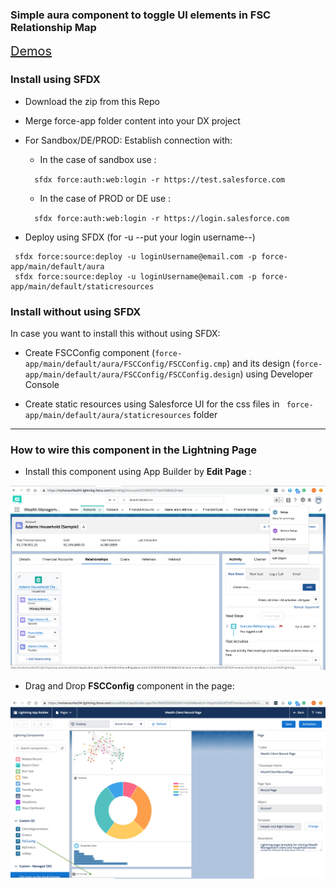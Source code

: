 ### Simple aura component to toggle UI elements in FSC Relationship Map

<a href='https://mohan-chinnappan-n2.github.io/2019/fsc-faq/faq-1.html#FSC%20UI%20Config' style='font-size:20px;' target='_blank'>Demos</a>

### Install using SFDX

- Download the zip from this Repo
- Merge force-app folder content into your DX project

- For Sandbox/DE/PROD: Establish connection with:

   - In the case of sandbox  use :   

    ```   sfdx force:auth:web:login -r https://test.salesforce.com ```

   - In the case of  PROD or DE use : 

    ```   sfdx force:auth:web:login -r https://login.salesforce.com ```


- Deploy  using SFDX (for  -u --put your login username--)
```
 sfdx force:source:deploy -u loginUsername@email.com -p force-app/main/default/aura
 sfdx force:source:deploy -u loginUsername@email.com -p force-app/main/default/staticresources
 ```


###  Install without using SFDX

In case you want to install this without using SFDX:

-  Create FSCConfig component (```force-app/main/default/aura/FSCConfig/FSCConfig.cmp```) and its design (```force-app/main/default/aura/FSCConfig/FSCConfig.design```) using Developer Console

-  Create static resources using Salesforce UI for the css files in ``` force-app/main/default/aura/staticresources``` folder

<hr/>

### How to wire this component in the Lightning Page

 - Install this component using App Builder by **Edit Page** :

 ![Editing Page](img/relMap-edit-page.png)

 - Drag and Drop **FSCConfig** component in the page:

 ![Adding Component](img/fsc-config-ui-appbuilder.png)
